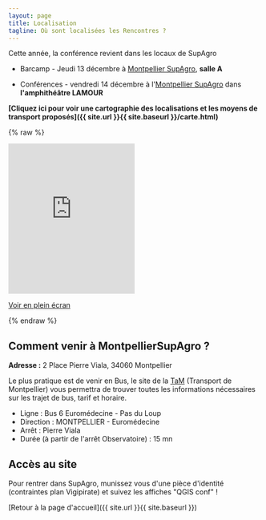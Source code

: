 ```yaml
---
layout: page
title: Localisation
tagline: Où sont localisées les Rencontres ?
---
```


Cette année, la conférence revient dans les locaux de SupAgro

* Barcamp - Jeudi 13 décembre à [Montpellier SupAgro](https://www.supagro.fr), **salle A**

* Conférences - vendredi 14 décembre à l'[Montpellier SupAgro](https://www.supagro.fr) dans **l'amphithéâtre LAMOUR**

**[Cliquez ici pour voir une cartographie des localisations et les moyens de transport proposés]({{ site.url }}{{ site.baseurl }}/carte.html)**

{% raw %}
<div>
<iframe width="50%" height="300px" frameBorder="0" src="http://umap.openstreetmap.fr/en/map/untitled-map_235342?scaleControl=true&miniMap=true&scrollWheelZoom=true&zoomControl=true&allowEdit=false&moreControl=false&searchControl=true&tilelayersControl=true&embedControl=null&datalayersControl=true&onLoadPanel=undefined&captionBar=false&datalayers=598209&locateControl=true#15/43.6111/3.8649"></iframe><p><a href="http://umap.openstreetmap.fr/en/map/untitled-map_235342">Voir en plein écran</a></p>
</div>{% endraw %}

## Comment venir à MontpellierSupAgro ?

**Adresse :** 2 Place Pierre Viala, 34060 Montpellier

Le plus pratique est de venir en Bus, le site de la [TaM](http://www.tam-voyages.com/index.asp) (Transport de Montpellier) vous permettra de trouver toutes les informations nécessaires sur les trajet de bus, tarif et horaire.

* Ligne :  Bus   6    Euromédecine - Pas du Loup
* Direction :  MONTPELLIER - Euromédecine
* Arrêt :  Pierre Viala
* Durée (à partir de l'arrêt Observatoire) : 15 mn

## Accès au site

Pour rentrer dans SupAgro, munissez vous d'une pièce d'identité (contraintes plan Vigipirate) et suivez les affiches "QGIS conf" !

[Retour à la page d'accueil]({{ site.url }}{{ site.baseurl }})
